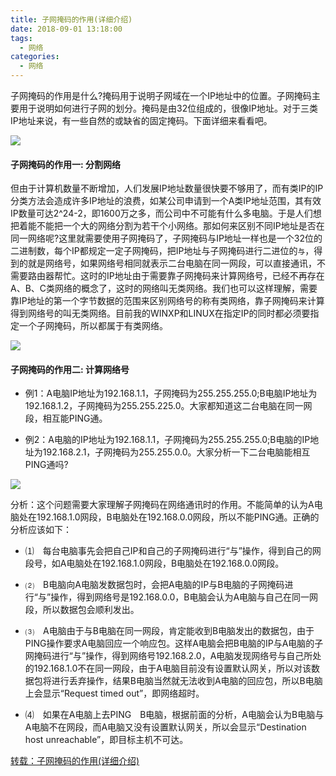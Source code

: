 ```yaml
---
title: 子网掩码的作用(详细介绍)
date: 2018-09-01 13:18:00
tags:
  - 网络
categories:
  - 网络
---
```

子网掩码的作用是什么?掩码用于说明子网域在一个IP地址中的位置。子网掩码主要用于说明如何进行子网的划分。掩码是由32位组成的，很像IP地址。对于三类IP地址来说，有一些自然的或缺省的固定掩码。下面详细来看看吧。

<!-- more -->
![](http://www.dngsw.cn/uploads/allimg/150823/2-150R316262Ta.jpg)

#### 子网掩码的作用一: 分割网络
但由于计算机数量不断增加，人们发展IP地址数量很快要不够用了，而有类IP的IP分类方法会造成许多IP地址的浪费，如某公司申请到一个A类IP地址范围，其有效IP数量可达2^24-2，即1600万之多，而公司中不可能有什么多电脑。于是人们想把着能不能把一个大的网络分割为若干个小网络。那如何来区别不同IP地址是否在同一网络呢?这里就需要使用子网掩码了，子网掩码与IP地址一样也是一个32位的二进制数，每个IP都规定一定子网掩码，把IP地址与子网掩码进行二进位的`与`，得到的就是网络号，如果网络号相同就表示二台电脑在同一网段，可以直接通讯，不需要路由器帮忙。这时的IP地址由于需要靠子网掩码来计算网络号，已经不再存在A、B、C类网络的概念了，这时的网络叫无类网络。我们也可以这样理解，需要靠IP地址的第一个字节数据的范围来区别网络号的称有类网络，靠子网掩码来计算得到网络号的叫无类网络。目前我的WINXP和LINUX在指定IP的同时都必须要指定一个子网掩码，所以都属于有类网络。

![](http://www.dngsw.cn/uploads/allimg/150823/2-150R3162A3b0.jpg)


#### 子网掩码的作用二: 计算网络号
- 例1：A电脑IP地址为192.168.1.1，子网掩码为255.255.255.0;B电脑IP地址为192.168.1.2，子网掩码为255.255.225.0。大家都知道这二台电脑在同一网段，相互能PING通。

- 例2：A电脑的IP地址为192.168.1.1，子网掩码为255.255.255.0;B电脑的IP地址为192.168.2.1，子网掩码为255.255.0.0。大家分析一下二台电脑能相互PING通吗?

![](http://www.dngsw.cn/uploads/allimg/150823/2-150R3162G3R1.jpg)

分析：这个问题需要大家理解子网掩码在网络通讯时的作用。不能简单的认为A电脑处在192.168.1.0网段，B电脑处在192.168.0.0网段，所以不能PING通。正确的分析应该如下：

- ⑴　每台电脑事先会把自己IP和自己的子网掩码进行“与”操作，得到自己的网段号，如A电脑处在192.168.1.0网段，B电脑处在192.168.0.0网段。

- ⑵　B电脑向A电脑发数据包时，会把A电脑的IP与B电脑的子网掩码进行“与”操作，得到网络号是192.168.0.0，B电脑会认为A电脑与自己在同一网段，所以数据包会顺利发出。

- ⑶　A电脑由于与B电脑在同一网段，肯定能收到B电脑发出的数据包，由于PING操作要求A电脑回应一个响应包。这样A电脑会把B电脑的IP与A电脑的子网掩码进行“与”操作，得到网络号192.168.2.0，A电脑发现网络号与自己所处的192.168.1.0不在同一网段，由于A电脑目前没有设置默认网关，所以对该数据包将进行丢弃操作，结果B电脑当然就无法收到A电脑的回应包，所以B电脑上会显示“Request timed out”，即网络超时。

- ⑷　如果在A电脑上去PING　B电脑，根据前面的分析，A电脑会认为B电脑与A电脑不在网段，而A电脑又没有设置默认网关，所以会显示“Destination host unreachable”，即目标主机不可达。


[转载：子网掩码的作用(详细介绍)](http://www.dngsw.cn/news/jq-1751.html)
